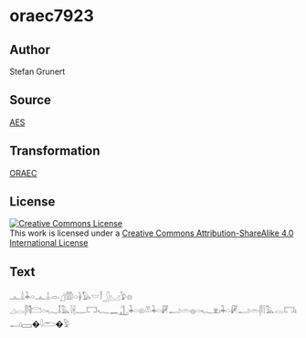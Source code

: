 # oraec7923

## Author

Stefan Grunert

## Source

[AES](https://github.com/simondschweitzer/aes)

## Transformation

[ORAEC](https://oraec.github.io/)

## License

<a rel="license" href="http://creativecommons.org/licenses/by-sa/4.0/"><img alt="Creative Commons License" style="border-width:0" src="https://i.creativecommons.org/l/by-sa/4.0/88x31.png" /></a><br />This work is licensed under a <a rel="license" href="http://creativecommons.org/licenses/by-sa/4.0/">Creative Commons Attribution-ShareAlike 4.0 International License</a>

## Text

𓊵𓏙𓇓𓏏𓊵𓏙𓁹𓊨𓏃𓏏𓋀𓅃𓎟𓍋𓃀𓈋𓅱𓊖<br>
𓈎𓂋𓋴𓌟𓊭𓏏𓆑𓄤𓅓𓇋𓇩𓊃𓉐𓆑𓈖𓊻𓇓𓏏𓁶𓌨𓇓𓏏𓏞𓂝𓏛𓐍𓏏𓆑𓁷𓏤𓇓𓏏𓏞𓂝𓏛𓋴𓌉𓅓𓂋𓉐𓏤𓂝𓈙�𓇋𓂧�𓅱<br>
